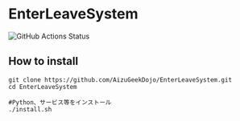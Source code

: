 # EnterLeaveSystem
![GitHub Actions Status](https://github.com/AizuGeekDojo/EnterLeaveSystem/workflows/CI/badge.svg)
## How to install
``` shell
git clone https://github.com/AizuGeekDojo/EnterLeaveSystem.git
cd EnterLeaveSystem

#Python、サービス等をインストール
./install.sh

```

